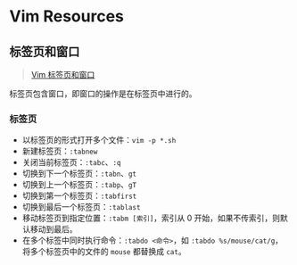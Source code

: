 # Vim Resources
## 标签页和窗口

> [Vim 标签页和窗口](https://blog.csdn.net/fuxingdaima/article/details/8658342)

标签页包含窗口，即窗口的操作是在标签页中进行的。

### 标签页

* 以标签页的形式打开多个文件：`vim -p *.sh`
* 新建标签页：`:tabnew`
* 关闭当前标签页：`:tabc`、`:q`
* 切换到下一个标签页：`:tabn`、`gt`
* 切换到上一个标签页：`:tabp`、`gT`
* 切换到第一个标签页：`:tabfirst`
* 切换到最后一个标签页：`:tablast`
* 移动标签页到指定位置：`:tabm [索引]`，索引从 0 开始，如果不传索引，则默认移动到最后。
* 在多个标签中同时执行命令：`:tabdo <命令>`，如 `:tabdo %s/mouse/cat/g`，将多个标签页中的文件的 `mouse` 都替换成 `cat`。
